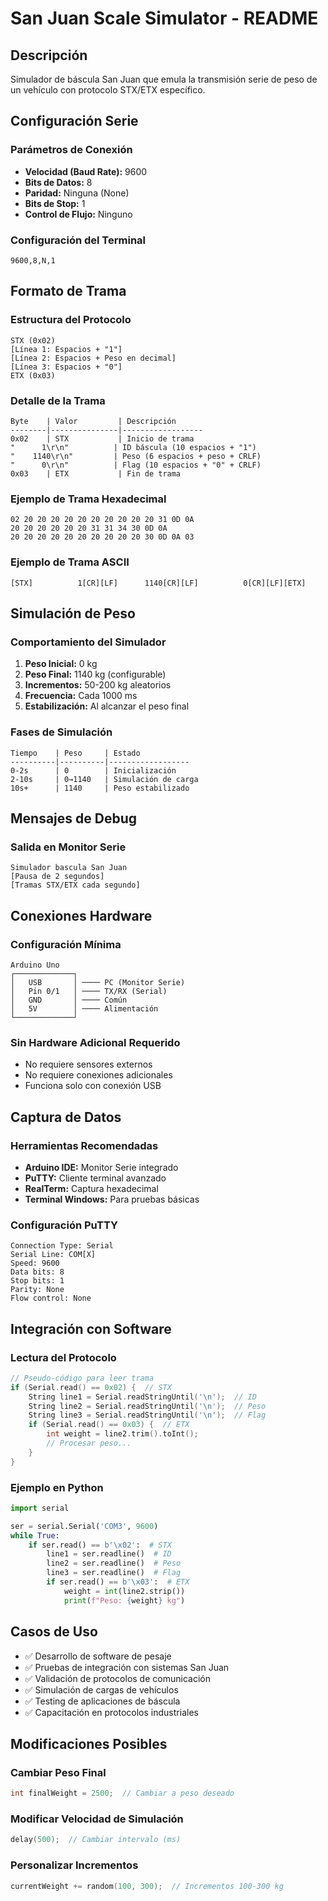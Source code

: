 # San Juan Scale Simulator - README

## Descripción
Simulador de báscula San Juan que emula la transmisión serie de peso de un vehículo con protocolo STX/ETX específico.

## Configuración Serie

### Parámetros de Conexión
- **Velocidad (Baud Rate):** 9600
- **Bits de Datos:** 8
- **Paridad:** Ninguna (None)
- **Bits de Stop:** 1
- **Control de Flujo:** Ninguno

### Configuración del Terminal
```
9600,8,N,1
```

## Formato de Trama

### Estructura del Protocolo
```
STX (0x02)
[Línea 1: Espacios + "1"]
[Línea 2: Espacios + Peso en decimal]
[Línea 3: Espacios + "0"]
ETX (0x03)
```

### Detalle de la Trama
```
Byte    | Valor         | Descripción
--------|---------------|------------------
0x02    | STX           | Inicio de trama
"      1\r\n"          | ID báscula (10 espacios + "1")
"    1140\r\n"         | Peso (6 espacios + peso + CRLF)
"      0\r\n"          | Flag (10 espacios + "0" + CRLF)
0x03    | ETX           | Fin de trama
```

### Ejemplo de Trama Hexadecimal
```
02 20 20 20 20 20 20 20 20 20 20 31 0D 0A 
20 20 20 20 20 20 31 31 34 30 0D 0A 
20 20 20 20 20 20 20 20 20 20 30 0D 0A 03
```

### Ejemplo de Trama ASCII
```
[STX]          1[CR][LF]      1140[CR][LF]          0[CR][LF][ETX]
```

## Simulación de Peso

### Comportamiento del Simulador
1. **Peso Inicial:** 0 kg
2. **Peso Final:** 1140 kg (configurable)
3. **Incrementos:** 50-200 kg aleatorios
4. **Frecuencia:** Cada 1000 ms
5. **Estabilización:** Al alcanzar el peso final

### Fases de Simulación
```
Tiempo    | Peso     | Estado
----------|----------|------------------
0-2s      | 0        | Inicialización
2-10s     | 0→1140   | Simulación de carga
10s+      | 1140     | Peso estabilizado
```

## Mensajes de Debug

### Salida en Monitor Serie
```
Simulador bascula San Juan
[Pausa de 2 segundos]
[Tramas STX/ETX cada segundo]
```

## Conexiones Hardware

### Configuración Mínima
```
Arduino Uno
┌─────────────┐
│   USB       │ ──── PC (Monitor Serie)
│   Pin 0/1   │ ──── TX/RX (Serial)
│   GND       │ ──── Común
│   5V        │ ──── Alimentación
└─────────────┘
```

### Sin Hardware Adicional Requerido
- No requiere sensores externos
- No requiere conexiones adicionales
- Funciona solo con conexión USB

## Captura de Datos

### Herramientas Recomendadas
- **Arduino IDE:** Monitor Serie integrado
- **PuTTY:** Cliente terminal avanzado
- **RealTerm:** Captura hexadecimal
- **Terminal Windows:** Para pruebas básicas

### Configuración PuTTY
```
Connection Type: Serial
Serial Line: COM[X]
Speed: 9600
Data bits: 8
Stop bits: 1
Parity: None
Flow control: None
```

## Integración con Software

### Lectura del Protocolo
```cpp
// Pseudo-código para leer trama
if (Serial.read() == 0x02) {  // STX
    String line1 = Serial.readStringUntil('\n');  // ID
    String line2 = Serial.readStringUntil('\n');  // Peso
    String line3 = Serial.readStringUntil('\n');  // Flag
    if (Serial.read() == 0x03) {  // ETX
        int weight = line2.trim().toInt();
        // Procesar peso...
    }
}
```

### Ejemplo en Python
```python
import serial

ser = serial.Serial('COM3', 9600)
while True:
    if ser.read() == b'\x02':  # STX
        line1 = ser.readline()  # ID
        line2 = ser.readline()  # Peso
        line3 = ser.readline()  # Flag
        if ser.read() == b'\x03':  # ETX
            weight = int(line2.strip())
            print(f"Peso: {weight} kg")
```

## Casos de Uso

- ✅ Desarrollo de software de pesaje
- ✅ Pruebas de integración con sistemas San Juan
- ✅ Validación de protocolos de comunicación
- ✅ Simulación de cargas de vehículos
- ✅ Testing de aplicaciones de báscula
- ✅ Capacitación en protocolos industriales

## Modificaciones Posibles

### Cambiar Peso Final
```cpp
int finalWeight = 2500;  // Cambiar a peso deseado
```

### Modificar Velocidad de Simulación
```cpp
delay(500);  // Cambiar intervalo (ms)
```

### Personalizar Incrementos
```cpp
currentWeight += random(100, 300);  // Incrementos 100-300 kg
```